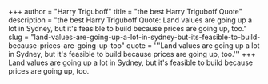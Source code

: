 +++
author = "Harry Triguboff"
title = "the best Harry Triguboff Quote"
description = "the best Harry Triguboff Quote: Land values are going up a lot in Sydney, but it's feasible to build because prices are going up, too."
slug = "land-values-are-going-up-a-lot-in-sydney-but-its-feasible-to-build-because-prices-are-going-up-too"
quote = '''Land values are going up a lot in Sydney, but it's feasible to build because prices are going up, too.'''
+++
Land values are going up a lot in Sydney, but it's feasible to build because prices are going up, too.
